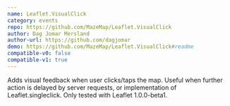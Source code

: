 ```yaml
---
name: Leaflet.VisualClick
category: events
repo: https://github.com/MazeMap/Leaflet.VisualClick
author: Dag Jomar Mersland
author-url: https://github.com/dagjomar
demo: https://github.com/MazeMap/Leaflet.VisualClick#readme
compatible-v0: false
compatible-v1: true
---
```


Adds visual feedback when user clicks/taps the map. Useful when further action is delayed by server requests, or implementation of Leaflet.singleclick. Only tested with Leaflet 1.0.0-beta1.
